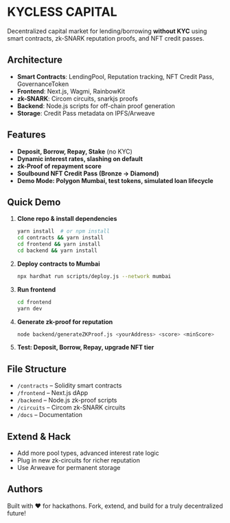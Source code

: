 # KYCLESS CAPITAL

Decentralized capital market for lending/borrowing **without KYC** using smart contracts, zk-SNARK reputation proofs, and NFT credit passes.

## Architecture

- **Smart Contracts**: LendingPool, Reputation tracking, NFT Credit Pass, GovernanceToken
- **Frontend**: Next.js, Wagmi, RainbowKit
- **zk-SNARK**: Circom circuits, snarkjs proofs
- **Backend**: Node.js scripts for off-chain proof generation
- **Storage**: Credit Pass metadata on IPFS/Arweave

## Features

- **Deposit, Borrow, Repay, Stake** (no KYC)
- **Dynamic interest rates, slashing on default**
- **zk-Proof of repayment score**
- **Soulbound NFT Credit Pass (Bronze → Diamond)**
- **Demo Mode: Polygon Mumbai, test tokens, simulated loan lifecycle**

## Quick Demo

1. **Clone repo & install dependencies**
    ```bash
    yarn install  # or npm install
    cd contracts && yarn install
    cd frontend && yarn install
    cd backend && yarn install
    ```

2. **Deploy contracts to Mumbai**
    ```bash
    npx hardhat run scripts/deploy.js --network mumbai
    ```

3. **Run frontend**
    ```bash
    cd frontend
    yarn dev
    ```

4. **Generate zk-proof for reputation**
    ```bash
    node backend/generateZKProof.js <yourAddress> <score> <minScore>
    ```

5. **Test: Deposit, Borrow, Repay, upgrade NFT tier**

## File Structure

- `/contracts` – Solidity smart contracts
- `/frontend` – Next.js dApp
- `/backend` – Node.js zk-proof scripts
- `/circuits` – Circom zk-SNARK circuits
- `/docs` – Documentation

## Extend & Hack

- Add more pool types, advanced interest rate logic
- Plug in new zk-circuits for richer reputation
- Use Arweave for permanent storage

## Authors

Built with ❤️ for hackathons. Fork, extend, and build for a truly decentralized future!